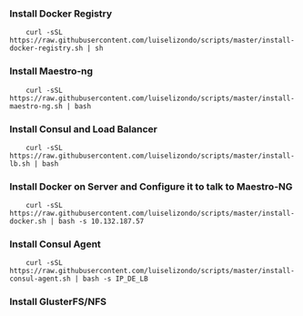 
### Install Docker Registry
		
		curl -sSL https://raw.githubusercontent.com/luiselizondo/scripts/master/install-docker-registry.sh | sh

### Install Maestro-ng

		curl -sSL https://raw.githubusercontent.com/luiselizondo/scripts/master/install-maestro-ng.sh | bash

### Install Consul and Load Balancer

		curl -sSL https://raw.githubusercontent.com/luiselizondo/scripts/master/install-lb.sh | bash

### Install Docker on Server and Configure it to talk to Maestro-NG

		curl -sSL https://raw.githubusercontent.com/luiselizondo/scripts/master/install-docker.sh | bash -s 10.132.187.57

### Install Consul Agent

		curl -sSL https://raw.githubusercontent.com/luiselizondo/scripts/master/install-consul-agent.sh | bash -s IP_DE_LB

### Install GlusterFS/NFS